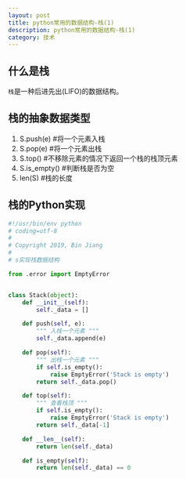 ```yaml
---
layout: post
title: python常用的数据结构-栈(1)
description: python常用的数据结构-栈(1)
category: 技术
---
```


## 什么是栈
`栈`是一种后进先出(LIFO)的数据结构。

## 栈的抽象数据类型

1. S.push(e)  #将一个元素入栈
2. S.pop(e)   #将一个元素出栈
3. S.top()     #不移除元素的情况下返回一个栈的栈顶元素
4. S.is_empty() #判断栈是否为空
5. len(S)       #栈的长度

## 栈的Python实现
```python
#!/usr/bin/env python
# coding=utf-8
#
# Copyright 2019, Bin Jiang
#
# s实现栈数据结构

from .error import EmptyError


class Stack(object):
	def __init__(self):
		self._data = []

	def push(self, e):
		""" 入栈一个元素 """
		self._data.append(e)

	def pop(self):
		""" 出栈一个元素 """
		if self.is_empty():
			raise EmptyError('Stack is empty')
		return self._data.pop()

	def top(self):
		""" 查看栈顶 """
		if self.is_empty():
			raise EmptyError('Stack is empty')
		return self._data[-1]

	def __len__(self):
		return len(self._data)

	def is_empty(self):
		return len(self._data) == 0

```